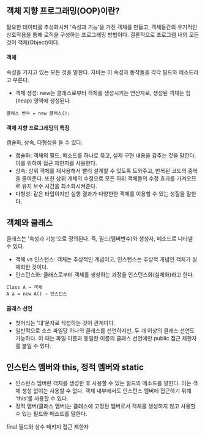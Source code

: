 ## 객체 지향 프로그래밍(OOP)이란?

필요한 데이터를 추상화시켜 '속성과 기능'을 가진 객체를 만들고, 객체들간의 유기적인 상호작용을 통해 로직을 구성하는 프로그래밍 방법이다. 
결론적으로 프로그램 내의 모든 것이 객체(Object)이다.      


#### 객체
속성을 가지고 있는 모든 것을 말한다. 자바는 이 속성과 동작들을 각각 필드와 메소드라고 부른다.
- 객체 생성: new는 클래스로부터 객체를 생성시키는 연산자로, 생성된 객체는 힙(heap) 영역에 생성된다.    

```
클래스 변수 = new 클래스();
```   


#### 객체 지향 프로그래밍의 특징
캡슐화, 상속, 다형성을 들 수 있다.
- 캡슐화: 객체의 필드, 메소드를 하나로 묶고, 실제 구현 내용을 감추는 것을 말한다. 이를 위하여 접근 제한자를 사용한다. 
- 상속: 상위 객체를 재사용해서 빨리 설계할 수 있도록 도와주고, 반복된 코드의 중복을 줄여준다. 
또한 상위 개체의 수정으로 모든 하위 객체들의 수정 효과를 가져오므로 유지 보수 시간을 최소화시켜준다.
- 다형성: 같은 타입이지만 실행 결과가 다양한한 객체를 이용할 수 있는 성질을 말한다.

## 객체와 클래스
클래스는 '속성과 기능'으로 정의된다. 즉, 필드(멤버변수)와 생성자, 메소드로 나타낼 수 있다.
- 객체 vs 인스턴스: 객체는 추상적인 개념이고, 인스턴스는 추상적 개념인 객체가 실체화한 것이다.
- 인스턴스화: 클래스로부터 객체를 생성하는 과정을 인스턴스화(실체화)라고 한다.   

```
Class A → 객체
A a = new A() → 인스턴스
```

#### 클래스 선언
- 첫머리는 '대'문자로 작성하는 것이 관계이다.
- 일반적으로 소스 파일당 하나의 클래스를 선언하지만, 두 개 이상의 클래스 선언도 가능하다.
이 때는 파일 이름과 동일한 이름의 클래스 선언에만 public 접근 제한자를 붙일 수 있다.   

## 인스턴스 멤버와 this, 정적 멤버와 static
- 인스턴스 멤버란 객체를 생성한 후 사용할 수 있는 필드와 메소드를 말한다. 이는 객체 생성 없이는 사용할 수 없다.
객체 내부에서도 인스턴스 멤버에 접근하기 위해 'this'를 사용할 수 있다.   
- 정적 멤버(클래스 멤버)는 클래스에 고정된 멤버로서 객체를 생성하지 않고 사용할 수 있는 필드와 메소드를 말한다.



final 필드와 상수
패키지
접근 제한자
